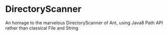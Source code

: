 # DirectoryScanner
An homage to the marvelous DirectoryScanner of Ant, using Java8 Path API rather than classical File and String
